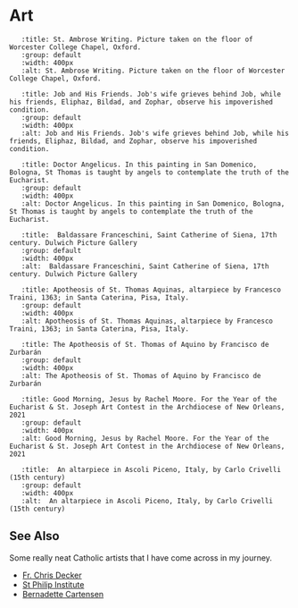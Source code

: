 # Art

```{thumbnail} _static/6470449735_7f3826afa8_o.jpg
   :title: St. Ambrose Writing. Picture taken on the floor of Worcester College Chapel, Oxford.
   :group: default
   :width: 400px
   :alt: St. Ambrose Writing. Picture taken on the floor of Worcester College Chapel, Oxford.
```

```{thumbnail} _static/Job_and_his_friends.jpg
   :title: Job and His Friends. Job's wife grieves behind Job, while his friends, Eliphaz, Bildad, and Zophar, observe his impoverished condition. 
   :group: default
   :width: 400px
   :alt: Job and His Friends. Job's wife grieves behind Job, while his friends, Eliphaz, Bildad, and Zophar, observe his impoverished condition. 
```

```{thumbnail} _static/16200025290_67db962668_o.jpg
   :title: Doctor Angelicus. In this painting in San Domenico, Bologna, St Thomas is taught by angels to contemplate the truth of the Eucharist. 
   :group: default
   :width: 400px
   :alt: Doctor Angelicus. In this painting in San Domenico, Bologna, St Thomas is taught by angels to contemplate the truth of the Eucharist. 
```

```{thumbnail} _static/Franceschini,_Baldassare_-_St_Catherine_of_Siena_-_Google_Art_Project.jpg
   :title:  Baldassare Franceschini, Saint Catherine of Siena, 17th century. Dulwich Picture Gallery 
   :group: default
   :width: 400px
   :alt:  Baldassare Franceschini, Saint Catherine of Siena, 17th century. Dulwich Picture Gallery 
```

```{thumbnail} _static/Apotheosis-altarpiece-St-Thomas-Aquinas-Francesco-Traini.jpg
   :title: Apotheosis of St. Thomas Aquinas, altarpiece by Francesco Traini, 1363; in Santa Caterina, Pisa, Italy. 
   :group: default
   :width: 400px
   :alt: Apotheosis of St. Thomas Aquinas, altarpiece by Francesco Traini, 1363; in Santa Caterina, Pisa, Italy. 
```

```{thumbnail} _static/Francisco_de_Zurbarán_001.jpg
   :title: The Apotheosis of St. Thomas of Aquino by Francisco de Zurbarán
   :group: default
   :width: 400px
   :alt: The Apotheosis of St. Thomas of Aquino by Francisco de Zurbarán
```

```{thumbnail} _static/good_morning_jesus_rachel.jpg
   :title: Good Morning, Jesus by Rachel Moore. For the Year of the Eucharist & St. Joseph Art Contest in the Archdiocese of New Orleans, 2021
   :group: default
   :width: 400px
   :alt: Good Morning, Jesus by Rachel Moore. For the Year of the Eucharist & St. Joseph Art Contest in the Archdiocese of New Orleans, 2021
```

```{thumbnail} _static/St-thomas-aquinas.jpg
   :title:  An altarpiece in Ascoli Piceno, Italy, by Carlo Crivelli (15th century) 
   :group: default
   :width: 400px
   :alt:  An altarpiece in Ascoli Piceno, Italy, by Carlo Crivelli (15th century) 
```

## See Also

Some really neat Catholic artists that I have come across in my journey.

* [Fr. Chris Decker](https://www.fatherchrisdecker.com/artwork)
* [St Philip Institute](https://stphilipinstitute.org/sacred-art/)
* [Bernadette Cartensen](http://www.bernadettecarstensen.com/)
